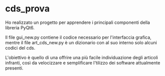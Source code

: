 # cds_prova

Ho realizzato un progetto per apprendere i principali componenti della libreria PyQt6. 

Il file gui_new.py contiene il codice necessario per l'interfaccia grafica, mentre il file art_cds_new.py è un dizionario con al suo interno solo alcuni codici del cds. 

L'obiettivo è quello di una offrire una più facile individuazione degli articoli infranti, così da velocizzare e semplificare l'tilizzo dei software attualmente presenti.
